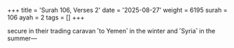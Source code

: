 +++
title = 'Surah 106, Verses 2'
date = '2025-08-27'
weight = 6195
surah = 106
ayah = 2
tags = []
+++

secure in their trading caravan ˹to Yemen˺ in the winter and ˹Syria˺ in the summer—